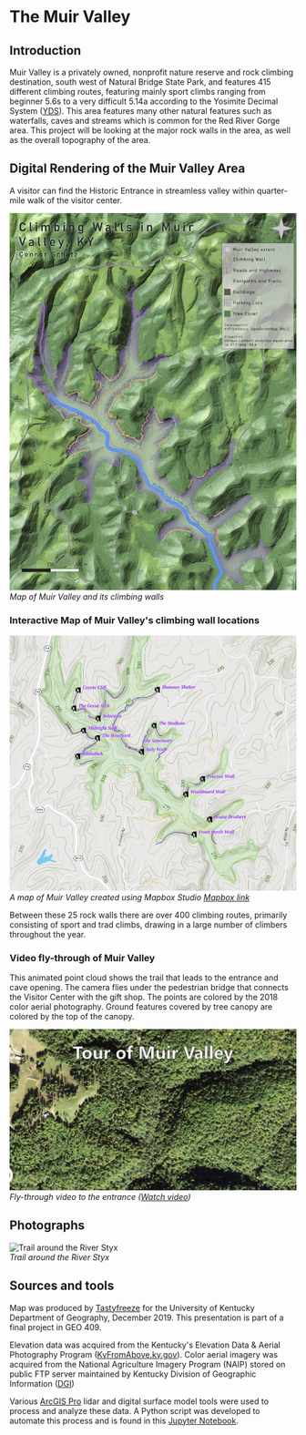 # The Muir Valley


## Introduction

Muir Valley is a privately owned, nonprofit nature reserve and rock climbing destination, south west of Natural Bridge State Park, and features 415 different climbing routes, featuring mainly sport climbs ranging from beginner 5.6s to a very difficult 5.14a according to the Yosimite Decimal System (<a href="https://en.wikipedia.org/wiki/Grade_(climbing)#Free_climbing_2">YDS</a>). This area features many other natural features such as waterfalls, caves and streams which is common for the Red River Gorge area. This project will be looking at the major rock walls in the area, as well as the overall topography of the area.

## Digital Rendering of the Muir Valley Area

A visitor can find the Historic Entrance in streamless valley within quarter-mile walk of the visitor center.


![Muir Valley basemap](images/Muir_Basemap.jpg)
*Map of Muir Valley and its climbing walls*

### Interactive Map of Muir Valley's climbing wall locations
![Mapbox map of Muir Valley](images/mapbox.JPG)
*A map of Muir Valley created using Mapbox Studio [Mapbox link](mapbox/index.html)*

Between these 25 rock walls there are over 400 climbing routes, primarily consisting of sport and trad climbs, drawing in a large number of climbers throughout the year.

### Video fly-through of Muir Valley

This animated point cloud shows the trail that leads to the entrance and cave opening. The camera flies under the pedestrian bridge that connects the Visitor Center with the gift shop. The points are colored by the 2018 color aerial photography. Ground features covered by tree canopy are colored by the top of the canopy.

![Fly-through video to the entrance](images/flyby_screencap.jpg)    
*Fly-through video to the entrance ([Watch video](https://youtu.be/BVVCe_BSsT4))*


## Photographs

![Trail around the River Styx](https://live.staticflickr.com/65535/49183797783_7e57979428_h.jpg)     
*Trail around the River Styx*

## Sources and tools

Map was produced by [Tastyfreeze](https://github.com/tastyfreeze) for the University of Kentucky Department of Geography, December 2019. This presentation is part of a final project in GEO 409.

Elevation data was acquired from the Kentucky's Elevation Data & Aerial Photography Program ([KyFromAbove.ky.gov](http://kyfromabove.ky.gov)). Color aerial imagery was acquired from the National Agriculture Imagery Program (NAIP) stored on public FTP server maintained by Kentucky Division of Geographic Information ([DGI](https://technology.ky.gov/gis/Pages/default.aspx))

Various [ArcGIS Pro](https://www.esri.com/en-us/arcgis/products/arcgis-pro/resources) lidar and digital surface model tools were used to process and analyze these data. A Python script was developed to automate this process and is found in this [Jupyter Notebook](build-lidar-analysis.ipynb).
